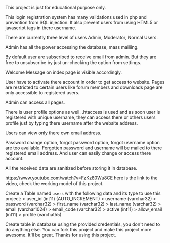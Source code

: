 This project is just for educational purpose only. 

This login registration system has many validations used in php and prevention from SQL injection. It also prevent users from using HTML5 or javascript tags in there username. 

There are currently three level of users Admin, Moderator, Normal Users.

Admin has all the power accessing the database, mass mailiing. 

By default user are subscribed to receive email from admin. But they are free to unsubscribe by just un-checking the option from settings.

Welcome Message on index page is visible accordingly.

User have to activate there account in order to get access to website. Pages are restricted to certain users like forum members and downloads page are only accessible to registered users.

Admin can access all pages.

There is user profile options as well. .htaccess is used and as soon user is registered with unique username, they can access there or others users profile just by typing there username after the website address.

Users can view only there own email address.

Password change option, forgot password option, forgot username option are too available. Forgotten password and username will be mailed to there registered email address. And user can easily change or access there account.

All the received data are sanitized before storing it in database.

https://www.youtube.com/watch?v=FzKz80Wu8CE here is the link to the video, check the working model of this project.

Create a Table named `users` with the following data and its type to use this project:
	> user_id (int11) (AUTO_INCREMENT)
	> username (varchar32)
	> password (varchar32)
	> first_name (varchar32)
	> last_name (varchar32)
	> email (varchar1024)
	> email_code (varchar32)
	> active (int11)
	> allow_email (int11)
	> profile (varchat55)

Create table in database using the provided credentials, you don't need to do anything else. You can fork this project and make this project more awesome. It'll be great. Thanks for using this project.